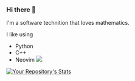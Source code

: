 ### Hi there 👋

I'm a software technition that loves mathematics.

I like using
- Python
- C++
- Neovim
![](https://img.shields.io/badge/Arch_Linux-1793D1?style=for-the-badge&logo=arch-linux&logoColor=white)

[![Your Repository's Stats](https://github-readme-stats.vercel.app/api?username=CMurtagh-LGTM&show_icons=true&theme=nord&hide_rank=true)](https://github.com/anuraghazra/github-readme-stats)
<!--[![Top Langs](https://github-readme-stats.vercel.app/api/top-langs/?username=CMurtagh-LGTM&layout=compact&theme=nord)](https://github.com/anuraghazra/github-readme-stats)-->

